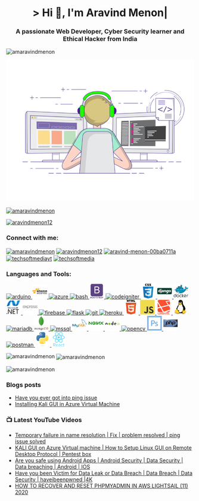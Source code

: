 <h1 align="center">> Hi 👋, I'm Aravind Menon|</h1>
<h3 align="center">A passionate Web Developer, Cyber Security learner and Ethical Hacker from India</h3>

<p align="left"> <img src="https://komarev.com/ghpvc/?username=amaravindmenon&label=Profile%20views&color=0e75b6&style=flat" alt="amaravindmenon" /> </p>
<p align="left"> <img src="https://github.com/Tarunagg1/Tarunagg1/blob/main/code1.gif" alt="amaravindmenon" /> </p>
<p align="left"> <a href="https://github.com/ryo-ma/github-profile-trophy"><img src="https://github-profile-trophy.vercel.app/?username=amaravindmenon" alt="amaravindmenon" /></a> </p>

<p align="left"> <a href="https://twitter.com/aravindmenon12" target="blank"><img src="https://img.shields.io/twitter/follow/aravindmenon12?logo=twitter&style=for-the-badge" alt="aravindmenon12" /></a> </p>

<h3 align="left">Connect with me:</h3>
<p align="left">
<a href="https://dev.to/amaravindmenon" target="blank"><img align="center" src="https://cdn.jsdelivr.net/npm/simple-icons@3.0.1/icons/dev-dot-to.svg" alt="amaravindmenon" height="30" width="40" /></a>
<a href="https://twitter.com/aravindmenon12" target="blank"><img align="center" src="https://raw.githubusercontent.com/rahuldkjain/github-profile-readme-generator/neutral-icons/src/images/icons/Social/twitter.svg" alt="aravindmenon12" height="30" width="40" /></a>
<a href="https://linkedin.com/in/aravind-menon-00ba0711a" target="blank"><img align="center" src="https://raw.githubusercontent.com/rahuldkjain/github-profile-readme-generator/neutral-icons/src/images/icons/Social/linked-in-alt.svg" alt="aravind-menon-00ba0711a" height="30" width="40" /></a>
<a href="https://instagram.com/techsoftmediayt" target="blank"><img align="center" src="https://raw.githubusercontent.com/rahuldkjain/github-profile-readme-generator/neutral-icons/src/images/icons/Social/instagram.svg" alt="techsoftmediayt" height="30" width="40" /></a>
<a href="https://www.youtube.com/c/techsoftmedia" target="blank"><img align="center" src="https://raw.githubusercontent.com/rahuldkjain/github-profile-readme-generator/neutral-icons/src/images/icons/Social/youtube.svg" alt="techsoftmedia" height="30" width="40" /></a>
</p>

<h3 align="left">Languages and Tools:</h3>
<p align="left"> <a href="https://www.arduino.cc/" target="_blank"> <img src="https://cdn.worldvectorlogo.com/logos/arduino-1.svg" alt="arduino" width="40" height="40"/> </a> <a href="https://aws.amazon.com" target="_blank"> <img src="https://raw.githubusercontent.com/devicons/devicon/master/icons/amazonwebservices/amazonwebservices-original-wordmark.svg" alt="aws" width="40" height="40"/> </a> <a href="https://azure.microsoft.com/en-in/" target="_blank"> <img src="https://www.vectorlogo.zone/logos/microsoft_azure/microsoft_azure-icon.svg" alt="azure" width="40" height="40"/> </a> <a href="https://www.gnu.org/software/bash/" target="_blank"> <img src="https://www.vectorlogo.zone/logos/gnu_bash/gnu_bash-icon.svg" alt="bash" width="40" height="40"/> </a> <a href="https://getbootstrap.com" target="_blank"> <img src="https://raw.githubusercontent.com/devicons/devicon/master/icons/bootstrap/bootstrap-plain-wordmark.svg" alt="bootstrap" width="40" height="40"/> </a> <a href="https://codeigniter.com" target="_blank"> <img src="https://cdn.worldvectorlogo.com/logos/codeigniter.svg" alt="codeigniter" width="40" height="40"/> </a> <a href="https://www.w3schools.com/css/" target="_blank"> <img src="https://raw.githubusercontent.com/devicons/devicon/master/icons/css3/css3-original-wordmark.svg" alt="css3" width="40" height="40"/> </a> <a href="https://www.djangoproject.com/" target="_blank"> <img src="https://raw.githubusercontent.com/devicons/devicon/master/icons/django/django-original.svg" alt="django" width="40" height="40"/> </a> <a href="https://www.docker.com/" target="_blank"> <img src="https://raw.githubusercontent.com/devicons/devicon/master/icons/docker/docker-original-wordmark.svg" alt="docker" width="40" height="40"/> </a> <a href="https://dotnet.microsoft.com/" target="_blank"> <img src="https://raw.githubusercontent.com/devicons/devicon/master/icons/dot-net/dot-net-original-wordmark.svg" alt="dotnet" width="40" height="40"/> </a> <a href="https://expressjs.com" target="_blank"> <img src="https://raw.githubusercontent.com/devicons/devicon/master/icons/express/express-original-wordmark.svg" alt="express" width="40" height="40"/> </a> <a href="https://firebase.google.com/" target="_blank"> <img src="https://www.vectorlogo.zone/logos/firebase/firebase-icon.svg" alt="firebase" width="40" height="40"/> </a> <a href="https://flask.palletsprojects.com/" target="_blank"> <img src="https://www.vectorlogo.zone/logos/pocoo_flask/pocoo_flask-icon.svg" alt="flask" width="40" height="40"/> </a> <a href="https://git-scm.com/" target="_blank"> <img src="https://www.vectorlogo.zone/logos/git-scm/git-scm-icon.svg" alt="git" width="40" height="40"/> </a> <a href="https://heroku.com" target="_blank"> <img src="https://www.vectorlogo.zone/logos/heroku/heroku-icon.svg" alt="heroku" width="40" height="40"/> </a> <a href="https://www.w3.org/html/" target="_blank"> <img src="https://raw.githubusercontent.com/devicons/devicon/master/icons/html5/html5-original-wordmark.svg" alt="html5" width="40" height="40"/> </a> <a href="https://developer.mozilla.org/en-US/docs/Web/JavaScript" target="_blank"> <img src="https://raw.githubusercontent.com/devicons/devicon/master/icons/javascript/javascript-original.svg" alt="javascript" width="40" height="40"/> </a> <a href="https://laravel.com/" target="_blank"> <img src="https://raw.githubusercontent.com/devicons/devicon/master/icons/laravel/laravel-plain-wordmark.svg" alt="laravel" width="40" height="40"/> </a> <a href="https://www.linux.org/" target="_blank"> <img src="https://raw.githubusercontent.com/devicons/devicon/master/icons/linux/linux-original.svg" alt="linux" width="40" height="40"/> </a> <a href="https://mariadb.org/" target="_blank"> <img src="https://www.vectorlogo.zone/logos/mariadb/mariadb-icon.svg" alt="mariadb" width="40" height="40"/> </a> <a href="https://www.mongodb.com/" target="_blank"> <img src="https://raw.githubusercontent.com/devicons/devicon/master/icons/mongodb/mongodb-original-wordmark.svg" alt="mongodb" width="40" height="40"/> </a> <a href="https://www.microsoft.com/en-us/sql-server" target="_blank"> <img src="https://cdn.worldvectorlogo.com/logos/microsoft-sql-server.svg" alt="mssql" width="40" height="40"/> </a> <a href="https://www.mysql.com/" target="_blank"> <img src="https://raw.githubusercontent.com/devicons/devicon/master/icons/mysql/mysql-original-wordmark.svg" alt="mysql" width="40" height="40"/> </a> <a href="https://www.nginx.com" target="_blank"> <img src="https://raw.githubusercontent.com/devicons/devicon/master/icons/nginx/nginx-original.svg" alt="nginx" width="40" height="40"/> </a> <a href="https://nodejs.org" target="_blank"> <img src="https://raw.githubusercontent.com/devicons/devicon/master/icons/nodejs/nodejs-original-wordmark.svg" alt="nodejs" width="40" height="40"/> </a> <a href="https://opencv.org/" target="_blank"> <img src="https://www.vectorlogo.zone/logos/opencv/opencv-icon.svg" alt="opencv" width="40" height="40"/> </a> <a href="https://www.photoshop.com/en" target="_blank"> <img src="https://raw.githubusercontent.com/devicons/devicon/master/icons/photoshop/photoshop-line.svg" alt="photoshop" width="40" height="40"/> </a> <a href="https://www.php.net" target="_blank"> <img src="https://raw.githubusercontent.com/devicons/devicon/master/icons/php/php-original.svg" alt="php" width="40" height="40"/> </a> <a href="https://postman.com" target="_blank"> <img src="https://www.vectorlogo.zone/logos/getpostman/getpostman-icon.svg" alt="postman" width="40" height="40"/> </a> <a href="https://www.python.org" target="_blank"> <img src="https://raw.githubusercontent.com/devicons/devicon/master/icons/python/python-original.svg" alt="python" width="40" height="40"/> </a> <a href="https://reactjs.org/" target="_blank"> <img src="https://raw.githubusercontent.com/devicons/devicon/master/icons/react/react-original-wordmark.svg" alt="react" width="40" height="40"/> </a> </p>

<p><img align="left" src="https://github-readme-stats.vercel.app/api/top-langs?username=amaravindmenon&show_icons=true&locale=en&layout=compact" alt="amaravindmenon" /></p>

<p>&nbsp;<img align="center" src="https://github-readme-stats.vercel.app/api?username=amaravindmenon&show_icons=true&locale=en" alt="amaravindmenon" /></p>

<p><img align="center" src="https://github-readme-streak-stats.herokuapp.com/?user=amaravindmenon&" alt="amaravindmenon" /></p>

### Blogs posts
<!-- BLOG-POST-LIST:START -->
- [Have you ever got into ping issue](https://dev.to/amaravindmenon/have-you-ever-got-into-ping-issue-5de9)
- [Installing Kali GUI in Azure Virtual Machine](https://dev.to/amaravindmenon/installing-kali-gui-in-azure-virtual-machine-1de2)
<!-- BLOG-POST-LIST:END -->


### 📺 Latest YouTube Videos

<!-- YOUTUBE:START -->
- [Temporary failure in name resolution | Fix | problem resolved | ping issue solved](https://www.youtube.com/watch?v=UOszyo1EZvs)
- [KALI GUI on Azure Virtual machine | How to Setup Linux GUI on Remote Desktop Protocol | Pentest box](https://www.youtube.com/watch?v=24KsWyw7Ca0)
- [Are you safe using Android Apps | Android Security | Data Security | Data breaching | Android | IOS](https://www.youtube.com/watch?v=inhCHBF133k)
- [Have you been Victim for Data Leak or Data Breach | Data Breach | Data Security | haveibeenpwned |4K](https://www.youtube.com/watch?v=76QRbFEiX5g)
- [HOW TO RECOVER AND RESET PHPMYADMIN IN AWS LIGHTSAIL (11) 2020](https://www.youtube.com/watch?v=sUKRdEZNmfg)
<!-- YOUTUBE:END -->

